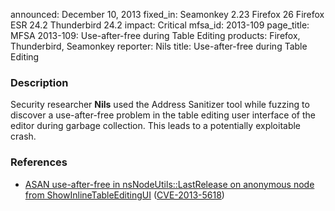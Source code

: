 announced: December 10, 2013
fixed_in: Seamonkey 2.23
          Firefox 26
          Firefox ESR 24.2
          Thunderbird 24.2
impact: Critical
mfsa_id: 2013-109
page_title: MFSA 2013-109: Use-after-free during Table Editing
products: Firefox, Thunderbird, Seamonkey
reporter: Nils
title: Use-after-free during Table Editing

<h3>Description</h3>

<p>Security researcher <strong>Nils</strong> used the Address Sanitizer tool
while fuzzing to discover a use-after-free problem in the table editing user
interface of the editor during garbage collection. This leads to a potentially
exploitable crash.
</p>


<h3>References</h3>

<ul>
  <li><a href="https://bugzilla.mozilla.org/show_bug.cgi?id=926361">
       ASAN use-after-free in nsNodeUtils::LastRelease on anonymous node from
ShowInlineTableEditingUI</a> (<a href="http://cve.mitre.org/cgi-bin/cvename.cgi?name=CVE-2013-5618" class="ex-ref">CVE-2013-5618</a>)</li>
</ul>



